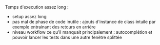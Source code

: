 Temps d'execution assez long :
- setup assez long
- pas mal de phase de code inutile : ajouts d'instance de class intuile par exemple
entrainant des retours en arrière
- niveau workflow ce qu'il manquait principalement : autocomplétion et pouvoir lancer les tests dans une autre fenètre splittée 

